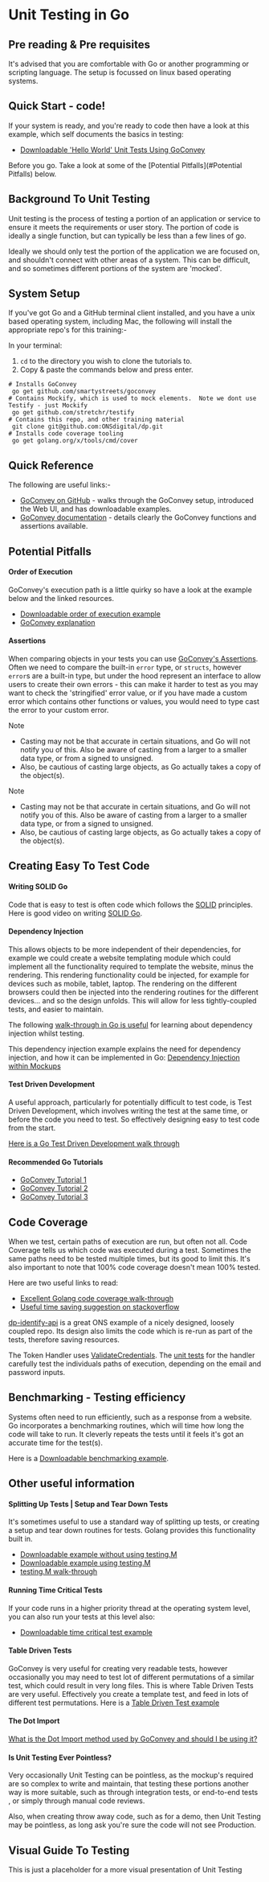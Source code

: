# Unit Testing in Go

## Pre reading & Pre requisites

It's advised that you are comfortable with Go or another programming or scripting language.  The setup is focussed on linux based operating systems.

## Quick Start - code!

If your system is ready, and you're ready to code then have a look at this example, which self documents the basics in testing:
- [Downloadable 'Hello World' Unit Tests Using GoConvey](helloworld/hello_world_test.go)

Before you go. Take a look at some of the [Potential Pitfalls](#Potential Pitfalls) below.

## Background To Unit Testing

Unit testing is the process of testing a portion of an application or service to ensure it meets the requirements or user story.  The portion of code is ideally a single function, but can typically be less than a few lines of go.

Ideally we should only test the portion of the application we are focused on, and shouldn't connect with other areas of a system.  This can be difficult, and so sometimes different portions of the system are 'mocked'.

## System Setup

If you've got Go and a GitHub terminal client installed, and you have a unix based operating system, including Mac, the following will install the appropriate repo's for this training:-

In your terminal:
1) `cd` to the directory you wish to clone the tutorials to.
2) Copy & paste the commands below and press enter.
```
# Installs GoConvey
 go get github.com/smartystreets/goconvey
# Contains Mockify, which is used to mock elements.  Note we dont use Testify - just Mockify 
 go get github.com/stretchr/testify
# Contains this repo, and other training material
 git clone git@github.com:ONSdigital/dp.git 
# Installs code coverage tooling
 go get golang.org/x/tools/cmd/cover
```

## Quick Reference
The following are useful links:-
- [GoConvey on GitHub](https://github.com/smartystreets/goconvey) - walks through the GoConvey setup, introduced the Web UI, and has downloadable examples.
- [GoConvey documentation](https://godoc.org/github.com/smartystreets/goconvey/convey) - details clearly the GoConvey functions and assertions available.

## Potential Pitfalls

#### Order of Execution

GoConvey's execution path is a little quirky so have a look at the example below and the linked resources.
- [Downloadable order of execution example](#orderexecution/execution_order_example_test.go)
- [GoConvey explanation](https://github.com/smartystreets/goconvey/wiki/Execution-order)

#### Assertions

When comparing objects in your tests you can use [GoConvey's Assertions](/assertions/README.md).  Often we need to compare the built-in `error` type, or `structs`, however `error`s are a built-in type, but under the hood represent an interface to allow users to create their own errors - this can make it harder to test as you may want to check the 'stringified' error value, or if you have made a custom error which contains other functions or values, you would need to type cast the error to your custom error.  

Note
- Casting may not be that accurate in certain situations, and Go will not notify you of this. Also be aware of casting from a larger to a smaller data type, or from a signed to unsigned. 
- Also, be cautious of casting large objects, as Go actually takes a copy of the object(s).

Note
- Casting may not be that accurate in certain situations, and Go will not notify you of this. Also be aware of casting from a larger to a smaller data type, or from a signed to unsigned.
- Also, be cautious of casting large objects, as Go actually takes a copy of the object(s).

## Creating Easy To Test Code

#### Writing SOLID Go

Code that is easy to test is often code which follows the [SOLID](https://github.com/iamharvey/SOLID_principles) principles.  Here is good video on writing [SOLID Go](https://www.youtube.com/watch?v=zzAdEt3xZ1M).

#### Dependency Injection

This allows objects to be more independent of their dependencies, for example we could create a website templating module which could implement all the functionality required to template the website, minus the rendering.  This rendering functionality could be injected, for example for devices such as mobile, tablet, laptop.  The rendering on the different browsers could then be injected into the rendering routines for the different devices... and so the design unfolds.  This will allow for less tightly-coupled tests, and easier to maintain.

The following [walk-through in Go is useful](https://quii.gitbook.io/learn-go-with-tests/go-fundamentals/dependency-injection) for learning about dependency injection whilst testing.

This dependency injection example explains the need for dependency injection, and how it can be implemented in Go: [Dependency Injection within Mockups](https://github.com/sohamkamani/go-dependency-injection-example)

#### Test Driven Development

A useful approach, particularly for potentially difficult to test code, is Test Driven Development, which involves writing the test at the same time, or before the code you need to test. So effectively designing easy to test code from the start.

[Here is a Go Test Driven Development walk through](https://itnext.io/how-to-tdd-a-console-application-to-achieve-100-coverage-starting-from-main-test-go-934a617b080f)

#### Recommended Go Tutorials

- [GoConvey Tutorial 1](https://www.smartystreets.com/blog/2015/02/go-testing-part-1-vanillla/)
- [GoConvey Tutorial 2](https://www.smartystreets.com/blog/2015/02/go-testing-part-2-running-tests/)
- [GoConvey Tutorial 3](https://www.smartystreets.com/blog/2015/05/go-testing-part-3-convey-behavior/)

## Code Coverage

When we test, certain paths of execution are run, but often not all.  Code Coverage tells us which code was executed during a test.  Sometimes the same paths need to be tested multiple times, but its good to limit this.  It's also important to note that 100% code coverage doesn't mean 100% tested.

Here are two useful links to read:
- [Excellent Golang code coverage walk-through](https://blog.golang.org/cover)
- [Useful time saving suggestion on stackoverflow](https://stackoverflow.com/a/27284510)

[dp-identify-api](https://github.com/ONSdigital/dp-identity-api) is a great ONS example of a nicely designed, loosely coupled repo.  Its design also limits the code which is re-run as part of the tests, therefore saving resources.

The Token Handler uses [ValidateCredentials](https://github.com/ONSdigital/dp-identity-api/blob/765370a9bf0320be5ea823a8070ba2d4c895b62c/api/tokens.go#L27).  The [unit tests](https://github.com/ONSdigital/dp-identity-api/blob/765370a9bf0320be5ea823a8070ba2d4c895b62c/api/tokens_test.go#L23) for the handler carefully test the individuals paths of execution, depending on the email and password inputs.

## Benchmarking - Testing efficiency

Systems often need to run efficiently, such as a response from a website.  Go incorporates a benchmarking routines, which will time how long the code will take to run.  It cleverly repeats the tests until it feels it's got an accurate time for the test(s).

Here is a [Downloadable benchmarking example](benchmarking/benchmark_test.go).

## Other useful information

#### Splitting Up Tests   |   Setup and Tear Down Tests

It's sometimes useful to use a standard way of splitting up tests, or creating a setup and tear down routines for tests.  Golang provides this functionality built in.
- [Downloadable example without using testing.M](helloworld/split_test.go)
- [Downloadable example using testing.M](helloworld/split_with_test_main_test.go)
- [testing.M walk-through](http://cs-guy.com/blog/2015/01/test-main/)

#### Running Time Critical Tests

If your code runs in a higher priority thread at the operating system level, you can also run your tests at this level also: 
- [Downloadable time critical test example](#time-critical/testing_with_main_OS_thread_test.go)

#### Table Driven Tests

GoConvey is very useful for creating very readable tests, however occasionally you may need to test lot of different permutations of a similar test, which could result in very long files.  This is where Table Driven Tests are very useful.  Effectively you create a template test, and feed in lots of different test permutations.  Here is a [Table Driven Test example](https://dave.cheney.net/2019/05/07/prefer-table-driven-tests)

#### The Dot Import

[What is the Dot Import method used by GoConvey and should I be using it?](https://smartystreets.com/blog/2015/05/go-testing-part-3-convey-behavior/)

#### Is Unit Testing Ever Pointless?

Very occasionally Unit Testing can be pointless, as the mockup's required are so complex to write and maintain, that testing these portions another way is more suitable, such as through integration tests, or end-to-end tests  , or simply through manual code reviews.

Also, when creating throw away code, such as for a demo, then Unit Testing may be pointless, as long ask you're sure the code will not see Production.

## Visual Guide To Testing

This is just a placeholder for a more visual presentation of Unit Testing
